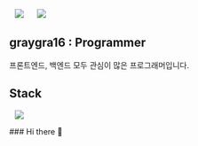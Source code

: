 <div>
    <img 
        src="https://hits.seeyoufarm.com/api/count/incr/badge.svg?url=https%3A%2F%2Fgithub.com%2Fgraygra16"
        style="height : auto; margin-left : 10px; margin-right : 10px;"/>
    <img 
        src="https://img.shields.io/github/followers/graygra16?label=graygra16%20Followers&style=social"
        style="height : auto; margin-left : 10px; margin-right : 10px;"/>
</div>

## graygra16 :  Programmer

 프론트엔드, 백엔드 모두 관심이 많은 프로그래머입니다. 

## Stack


<a href="https://www.instagram.com/kkong_2_2/">
    <img 
        src="http://img.shields.io/badge/-Instagram-black?style=flat&logo=Instagram&link=https://instagram.com/alpox.dev/"
        style="height : auto; margin-left : 10px; margin-right : 10px;"/>
</a>

</a>### Hi there 👋

<!--
**graygra16/graygra16** is a ✨ _special_ ✨ repository because its `README.md` (this file) appears on your GitHub profile.
Here are some ideas to get you started:

- 🔭 I’m currently working on ...
- 🌱 I’m currently learning ...
- 👯 I’m looking to collaborate on ...
- 🤔 I’m looking for help with ...
- 💬 Ask me about ...
- 📫 How to reach me: ...
- 😄 Pronouns: ...
- ⚡ Fun fact: ...
-->
